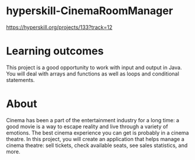 # hyperskill-CinemaRoomManager

https://hyperskill.org/projects/133?track=12

# Learning outcomes
This project is a good opportunity to work with input and output in Java. You will deal with arrays and functions as well as loops and conditional statements.

# About
Cinema has been a part of the entertainment industry for a long time: a good movie is a way to escape reality and live through a variety of emotions. The best cinema experience you can get is probably in a cinema theatre. In this project, you will create an application that helps manage a cinema theatre: sell tickets, check available seats, see sales statistics, and more.
